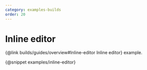 ```yaml
---
category: examples-builds
order: 20
---
```


# Inline editor

{@link builds/guides/overview#Inline-editor Inline editor} example.

{@snippet examples/inline-editor}
